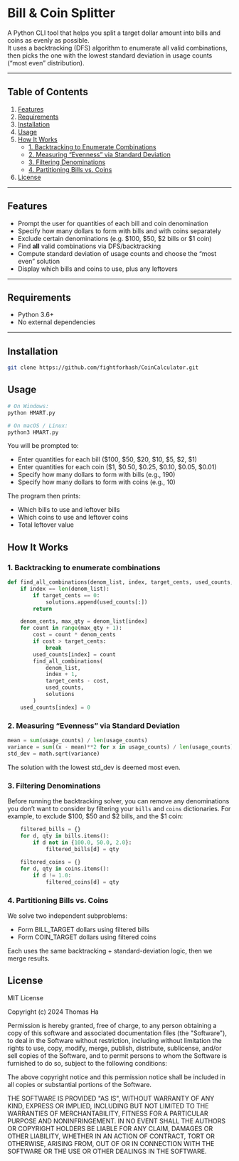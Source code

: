 # Bill & Coin Splitter

A Python CLI tool that helps you split a target dollar amount into bills and coins as evenly as possible.  
It uses a backtracking (DFS) algorithm to enumerate all valid combinations, then picks the one with the lowest standard deviation in usage counts (“most even” distribution).

---

## Table of Contents

1. [Features](#features)  
2. [Requirements](#requirements)  
3. [Installation](#installation)  
4. [Usage](#usage)  
5. [How It Works](#how-it-works)  
   - [1. Backtracking to Enumerate Combinations](#1-backtracking-to-enumerate-combinations)  
   - [2. Measuring “Evenness” via Standard Deviation](#2-measuring-evenness-via-standard-deviation)  
   - [3. Filtering Denominations](#3-filtering-denominations)  
   - [4. Partitioning Bills vs. Coins](#4-partitioning-bills-vs-coins)  
6. [License](#license)  

---

## Features

- Prompt the user for quantities of each bill and coin denomination  
- Specify how many dollars to form with bills and with coins separately  
- Exclude certain denominations (e.g. \$100, \$50, \$2 bills or \$1 coin)  
- Find **all** valid combinations via DFS/backtracking  
- Compute standard deviation of usage counts and choose the “most even” solution  
- Display which bills and coins to use, plus any leftovers  

---

## Requirements

- Python 3.6+  
- No external dependencies  

---

## Installation

```bash
git clone https://github.com/fightforhash/CoinCalculator.git
```

## Usage

```bash
# On Windows:
python HMART.py

# On macOS / Linux:
python3 HMART.py
```

You will be prompted to:
- Enter quantities for each bill (\$100, \$50, \$20, \$10, \$5, \$2, \$1)
- Enter quantities for each coin (\$1, \$0.50, \$0.25, \$0.10, \$0.05, \$0.01)
- Specify how many dollars to form with bills (e.g., 190)
- Specify how many dollars to form with coins (e.g., 10)

The program then prints:
- Which bills to use and leftover bills
- Which coins to use and leftover coins
- Total leftover value

## How It Works

### 1. Backtracking to enumerate combinations
```python
def find_all_combinations(denom_list, index, target_cents, used_counts, solutions):
    if index == len(denom_list):
        if target_cents == 0:
            solutions.append(used_counts[:])
        return

    denom_cents, max_qty = denom_list[index]
    for count in range(max_qty + 1):
        cost = count * denom_cents
        if cost > target_cents:
            break
        used_counts[index] = count
        find_all_combinations(
            denom_list,
            index + 1,
            target_cents - cost,
            used_counts,
            solutions
        )
    used_counts[index] = 0
```
### 2. Measuring “Evenness” via Standard Deviation

```python
mean = sum(usage_counts) / len(usage_counts)
variance = sum((x - mean)**2 for x in usage_counts) / len(usage_counts)
std_dev = math.sqrt(variance)
```
The solution with the lowest std_dev is deemed most even.

### 3. Filtering Denominations

Before running the backtracking solver, you can remove any denominations you don’t want to consider by filtering your `bills` and `coins` dictionaries. 
For example, to exclude \$100, \$50 and \$2 bills, and the \$1 coin:

```python
    filtered_bills = {}
    for d, qty in bills.items():
        if d not in {100.0, 50.0, 2.0}:  
            filtered_bills[d] = qty
    
    filtered_coins = {}
    for d, qty in coins.items():
        if d != 1.0:  
            filtered_coins[d] = qty
```

### 4. Partitioning Bills vs. Coins
  
We solve two independent subproblems:

- Form BILL_TARGET dollars using filtered bills
- Form COIN_TARGET dollars using filtered coins
  
Each uses the same backtracking + standard-deviation logic, then we merge results.


## License

MIT License

Copyright (c) 2024 Thomas Ha

Permission is hereby granted, free of charge, to any person obtaining a copy
of this software and associated documentation files (the "Software"), to deal
in the Software without restriction, including without limitation the rights
to use, copy, modify, merge, publish, distribute, sublicense, and/or sell
copies of the Software, and to permit persons to whom the Software is
furnished to do so, subject to the following conditions:

The above copyright notice and this permission notice shall be included in all
copies or substantial portions of the Software.

THE SOFTWARE IS PROVIDED "AS IS", WITHOUT WARRANTY OF ANY KIND, EXPRESS OR
IMPLIED, INCLUDING BUT NOT LIMITED TO THE WARRANTIES OF MERCHANTABILITY,
FITNESS FOR A PARTICULAR PURPOSE AND NONINFRINGEMENT. IN NO EVENT SHALL THE
AUTHORS OR COPYRIGHT HOLDERS BE LIABLE FOR ANY CLAIM, DAMAGES OR OTHER
LIABILITY, WHETHER IN AN ACTION OF CONTRACT, TORT OR OTHERWISE, ARISING FROM,
OUT OF OR IN CONNECTION WITH THE SOFTWARE OR THE USE OR OTHER DEALINGS IN THE
SOFTWARE.
